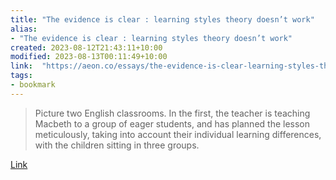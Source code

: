```yaml
---
title: "The evidence is clear : learning styles theory doesn’t work"
alias:
- "The evidence is clear : learning styles theory doesn’t work"
created: 2023-08-12T21:43:11+10:00
modified: 2023-08-13T00:11:49+10:00
link:  "https://aeon.co/essays/the-evidence-is-clear-learning-styles-theory-doesnt-work"
tags:
- bookmark
---
```


> Picture two English classrooms. In the first, the teacher is teaching Macbeth to a group of eager students, and has planned the lesson meticulously, taking into account their individual learning differences, with the children sitting in three groups.

[Link](https://aeon.co/essays/the-evidence-is-clear-learning-styles-theory-doesnt-work)

